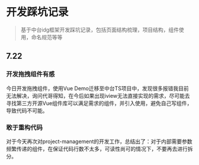 # 开发踩坑记录
> 基于中台idg框架开发踩坑记录，包括页面结构梳理，项目结构，组件使用，命名规范等等
## 7.22
###  开发拖拽组件有感
今日开发拖拽组件，使用Vue Demo迁移至中台TS项目中，发现很多报错我目前无法解决，询问代哥得知，在今后如果出现iview无法直接实现的需求，尽可能去寻找第三方开源Vue组件库可以满足需求的组件，并引入使用，避免自己写组件，导致代码不可能。

### 敢于重构代码
对于今天再次对project-management的开发工作，总结出了：对于内部需要参数频繁传递的组件，在保证代码行数不太多，可读性尚可的情况下，不要再去进行拆分。
